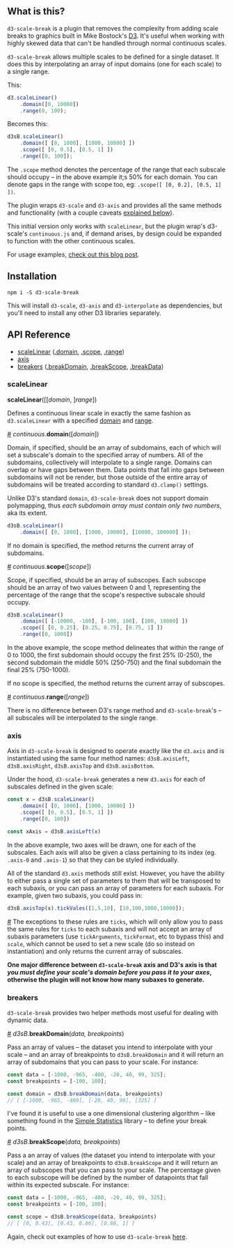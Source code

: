 ## What is this?

`d3-scale-break` is a plugin that removes the complexity from adding scale breaks to graphics built in Mike Bostock's [D3](https://d3js.org/). It's useful when working with highly skewed data that can't be handled through normal continuous scales.

`d3-scale-break` allows multiple scales to be defined for a single dataset. It does this by interpolating an array of input domains (one for each scale) to a single range.

This:

```js
d3.scaleLinear()
    .domain([0, 10000])
    .range(0, 100);
```

Becomes this:

```js
d3sB.scaleLinear()
    .domain([ [0, 1000], [1000, 10000] ])
    .scope([ [0, 0.5], [0.5, 1] ])
    .range([0, 100]);
```

The `.scope` method denotes the percentage of the range that each subscale should occupy – in the above example it;s 50% for each domain. You can denote gaps in the range with scope too, eg: `.scope([ [0, 0.2], [0.5, 1] ])`.

The plugin wraps `d3-scale` and `d3-axis` and provides all the same methods and functionality (with a couple caveats [explained below](#exceptions)).

This initial version only works with `scaleLinear`, but the plugin wrap's d3-scale's `continuous.js` and, if demand arises, by design could be expanded to function with the other continuous scales.

For usage examples, [check out this blog post](https://observablehq.com/@lukewhyte/handling-skewed-data-with-d3-scale-break).

## Installation

```
npm i -S d3-scale-break
```

This will install `d3-scale`, `d3-axis` and `d3-interpolate` as dependencies, but you'll need to install any other D3 libraries separately.

## API Reference

 * [scaleLinear](#scalelinear) ([.domain](#domain), [.scope](#scope), [.range](#range))
 * [axis](#axis)
 * [breakers](#breakers) ([.breakDomain](#breakdomain), [.breakScope](#breakscope), [.breakData](#breakdata))

### scaleLinear

<b>scaleLinear</b>([[<i>domain</i>, ]<i>range</i>])

Defines a continuous linear scale in exactly the same fashion as `d3.scaleLinear` with a specified [domain](#domain) and [range](#range).

<a name="domain" href="#domain">#</a> <i>continuous</i>.<b>domain</b>([<i>domain</i>])

Domain, if specified, should be an array of subdomains, each of which will set a subscale's domain to the specified array of numbers. All of the subdomains, collectively will interpolate to a single range. Domains can overlap or have gaps between them. Data points that fall into gaps between subdomains will not be render, but those outside of the entire array of subdomains will be treated according to standard `d3.clamp()` settings.

Unlike D3's standard `domain`, `d3-scale-break` does not support domain polymapping, thus <i>each subdomain array must contain only two numbers</i>, aka its extent.

```js
d3sB.scaleLinear()
    .domain([ [0, 1000], [1000, 10000], [10000, 100000] ]);
```

If no domain is specified, the method returns the current array of subdomains.

<a name="scope" href="#scope">#</a> <i>continuous</i>.<b>scope</b>([<i>scope</i>])

Scope, if specified, should be an array of subscopes. Each subscope should be an array of two values between 0 and 1, representing the percentage of the range that the scope's respective subscale should occupy.

```js
d3sB.scaleLinear()
    .domain([ [-10000, -100], [-100, 100], [100, 10000] ])
    .scope([ [0, 0.25], [0.25, 0.75], [0.75, 1] ])
    .range([0, 1000])
```

In the above example, the scope method delineates that within the range of 0 to 1000, the first subdomain should occupy the first 25% (0-250), the second subdomain the middle 50% (250-750) and the final subdomain the final 25% (750-1000).

If no scope is specified, the method returns the current array of subscopes.

<a name="range" href="#range">#</a> <i>continuous</i>.<b>range</b>([<i>range</i>])

There is no difference between D3's range method and `d3-scale-break`'s – all subscales will be interpolated to the single range.

### axis

Axis in `d3-scale-break` is designed to operate exactly like the `d3.axis` and is instantiated using the same four method names: `d3sB.axisLeft`, `d3sB.axisRight`, `d3sB.axisTop` and `d3sB.axisBottom`.

Under the hood, `d3-scale-break` generates a new `d3.axis` for each of subscales defined in the given scale:

```js
const x = d3sB.scaleLinear()
    .domain([ [0, 1000], [1000, 10000] ])
    .scope([ [0, 0.5], [0.5, 1] ])
    .range([0, 100])

const xAxis = d3sB.axisLeft(x)
```

In the above example, two axes will be drawn, one for each of the subscales. Each axis will also be given a class pertaining to its index (eg. `.axis-0` and `.axis-1`) so that they can be styled individually.

All of the standard `d3.axis` methods still exist. However, you have the ability to either pass a single set of parameters to them that will be transposed to each subaxis, or you can pass an array of parameters for each subaxis. For example, given two subaxis, you could pass in:

```js
d3sB.axisTop(x).tickVales([1,5,10], [10,100,1000,10000]);
```

<a name="exceptions" href="#exceptions">#</a> The exceptions to these rules are `ticks`, which will only allow you to pass the same rules for `ticks` to each subaxis and will not accept an array of subaxis parameters (use `tickArguments`, `tickFormat`, etc to bypass this) and `scale`, which cannot be used to set a new scale (do so instead on instantiation) and only returns the current array of subscales.

<b>One major difference between `d3-scale-break` axis and D3's axis is that <i>you must define your scale's domain before you pass it to your axes</i>, otherwise the plugin will not know how many subaxes to generate.</b>

### breakers

`d3-scale-break` provides two helper methods most useful for dealing with dynamic data.

<a name="breakdomain" href="#breakdomain">#</a> <i>d3sB</i>.<b>breakDomain</b>(<i>data, breakpoints</i>)

Pass an array of values – the dataset you intend to interpolate with your scale – and an array of breakpoints to `d3sB.breakDomain` and it will return an array of subdomains that you can pass to your scale. For instance:

```js
const data = [-1000, -965, -400, -20, 40, 99, 325];
const breakpoints = [-100, 100];

const domain = d3sB.breakDomain(data, breakpoints)
// [ [-1000, -965, -400], [-20, 40, 99], [325] ]
```

I've found it is useful to use a one dimensional clustering algorithm – like something found in the <a href="https://simplestatistics.org/" target="_blank">Simple Statistics</a> library – to define your break points.

<a name="breakscope" href="#breakscope">#</a> <i>d3sB</i>.<b>breakScope</b>(<i>data, breakpoints</i>)

Pass a an array of values (the dataset you intend to interpolate with your scale) and an array of breakpoints to `d3sB.breakScope` and it will return an array of subscopes that you can pass to your scale. The percentage given to each subscope will be defined by the number of datapoints that fall within its expected subscale. For instance:

```js
const data = [-1000, -965, -400, -20, 40, 99, 325];
const breakpoints = [-100, 100];

const scope = d3sB.breakScope(data, breakpoints)
// [ [0, 0.43], [0.43, 0.86], [0.86, 1] ]
```

Again, check out examples of how to use `d3-scale-break` [here](https://observablehq.com/@lukewhyte/handling-skewed-data-with-d3-scale-break).
